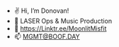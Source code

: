 - ✌️ Hi, I’m Donovan!
- 🫶 LASER Ops & Music Production
- 🤘 https://Linktr.ee/MoonlitMisfit
- 📫 MGMT@BOOF.DAY
